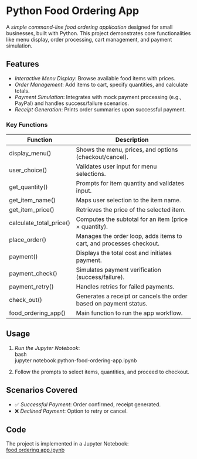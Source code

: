 # Python Food Ordering App  

A *simple command-line food ordering application* designed for small businesses, built with Python. This project demonstrates core functionalities like menu display, order processing, cart management, and payment simulation.

## Features  

- *Interactive Menu Display*: Browse available food items with prices.  
- *Order Management*: Add items to cart, specify quantities, and calculate totals.  
- *Payment Simulation*: Integrates with mock payment processing (e.g., PayPal) and handles success/failure scenarios.  
- *Receipt Generation*: Prints order summaries upon successful payment.  

### Key Functions  

| Function | Description |  
|----------|-------------|  
| display_menu() | Shows the menu, prices, and options (checkout/cancel). |  
| user_choice() | Validates user input for menu selections. |  
| get_quantity() | Prompts for item quantity and validates input. |  
| get_item_name() | Maps user selection to the item name. |  
| get_item_price() | Retrieves the price of the selected item. |  
| calculate_total_price() | Computes the subtotal for an item (price × quantity). |  
| place_order() | Manages the order loop, adds items to cart, and processes checkout. |  
| payment() | Displays the total cost and initiates payment. |  
| payment_check() | Simulates payment verification (success/failure). |  
| payment_retry() | Handles retries for failed payments. |  
| check_out() | Generates a receipt or cancels the order based on payment status. |  
| food_ordering_app() | Main function to run the app workflow. |  

## Usage  

1. *Run the Jupyter Notebook*:  
   bash  
   jupyter notebook python-food-ordering-app.ipynb  
     
2. Follow the prompts to select items, quantities, and proceed to checkout.  

## Scenarios Covered  

- ✅ *Successful Payment*: Order confirmed, receipt generated.  
- ❌ *Declined Payment*: Option to retry or cancel.  

## Code  

The project is implemented in a Jupyter Notebook:  
[food ordering app.ipynb](food-ordering-app.ipynb)  
